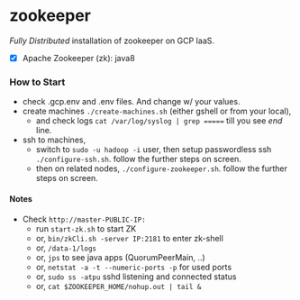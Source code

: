 # zookeeper

*Fully Distributed* installation of zookeeper on GCP IaaS.


- [x] Apache Zookeeper (zk): java8

### How to Start

- check .gcp.env and .env files. And change w/ your values.
- create machines `./create-machines.sh` (either gshell or from your local), 
    - and check logs `cat /var/log/syslog | grep =====` till you see _end_ line.
- ssh to machines, 
    - switch to `sudo -u hadoop -i` user, then setup passwordless ssh `./configure-ssh.sh`. follow the further steps on screen.
    - then on related nodes, `./configure-zookeeper.sh`. follow the further steps on screen.

#### Notes

- Check `http://master-PUBLIC-IP:`
    - run `start-zk.sh` to start ZK
    - or, `bin/zkCli.sh -server IP:2181` to enter zk-shell
    - or, `/data-1/logs`
    - or, `jps` to see java apps (QuorumPeerMain, ..)
    - or, `netstat -a -t --numeric-ports -p` for used ports
    - or, `sudo ss -atpu` sshd listening and connected status
    - or, `cat $ZOOKEEPER_HOME/nohup.out | tail &`


